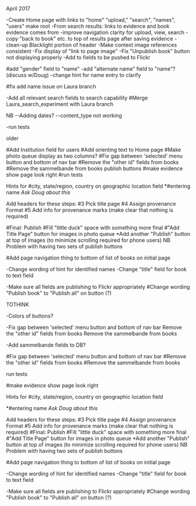
April 2017

-Create Home page with links to "home" "upload," "search", "names", "users"  make root
-From search results:  links to evidence and book evidence comes from
-improve navigation clarity for upload, view, search
-copy "back to book" etc. to top of results page after saving evidence
-clean-up Blacklight portion of header
-Make context image references consistent
-Fix display of "link to page image"
-Fix "Unpublish book" button not displaying properly
-Add to fields to be pushed to Flickr

#add "gender" field to "name"
-add "alternate name" field to "name"? (discuss w/Doug)
-change hint for name entry to clarify

#fix add name issue on Laura branch

-Add all relevant search fields to search capability
#Merge Laura_search_experiment with Laura branch

NB --Adding dates?
   --content_type not working

-run tests

older

#Add Institution field for users
#Add orienting text to Home page
#Make photo queue display as two columns?
#Fix gap between 'selected' menu button and bottom of nav bar
#Remove the "other id" fields from books
#Remove the sammelbande from books
 publish buttons
#make evidence show page look right
#run tests




Hints for
  #city, state/region, country on geographic location field
  *#entering name *Ask Doug about this*


Add headers for these steps:
  #3 Pick title page
  #4 Assign provenance Format
  #5 Add info for provenance marks (make clear that nothing is required)

  #Final: Publish
#Fill "little duck" space with something more final
#"Add Title Page" button for images in photo queue
*Add another "Publish" button at top of images (to minimize scrolling required for phone users)
	NB Problem with having two sets of publish buttons

#Add page navigation thing to bottom of list of books on initial page

-Change wording of hint for identified names
-Change "title" field for book to text field

-Make sure all fields are publishing to Flickr appropriately
  #Change wording "Publish book" to "Publish all" on button (?)

TOTHINK


  -Colors of buttons?

-Fix gap between 'selected' menu button and bottom of nav bar
Remove the "other id" fields from books
Remove the sammelbande from books


-Add sammelbande fields to DB?


#Fix gap between 'selected' menu button and bottom of nav bar
#Remove the "other id" fields from books
#Remove the sammelbande from books

run tests

#make evidence show page look right

Hints for
  #city, state/region, country on geographic location field

  *#entering name *Ask Doug about this*


Add headers for these steps:
  #3 Pick title page
  #4 Assign provenance Format
  #5 Add info for provenance marks (make clear that nothing is required)
  #Final: Publish
#Fill "little duck" space with something more final
#"Add Title Page" button for images in photo queue
*Add another "Publish" button at top of images (to minimize scrolling required for phone users)
	NB Problem with having two sets of publish buttons


#Add page navigation thing to bottom of list of books on initial page

-Change wording of hint for identified names
-Change "title" field for book to text field

-Make sure all fields are publishing to Flickr appropriately
  #Change wording "Publish book" to "Publish all" on button (?)





